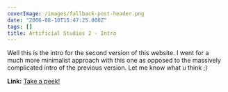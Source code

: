 ```yaml
---
coverImage: /images/fallback-post-header.png
date: "2006-08-10T15:47:25.000Z"
tags: []
title: Artificial Studios 2 - Intro
---
```


Well this is the intro for the second version of this website. I went for a much more minimalist approach with this one as opposed to the massively complicated intro of the previous version. Let me know what u think ;)

**Link:** [Take a peek!](https://www.mikecann.co.uk/ArtificialStudios2/index.html)
